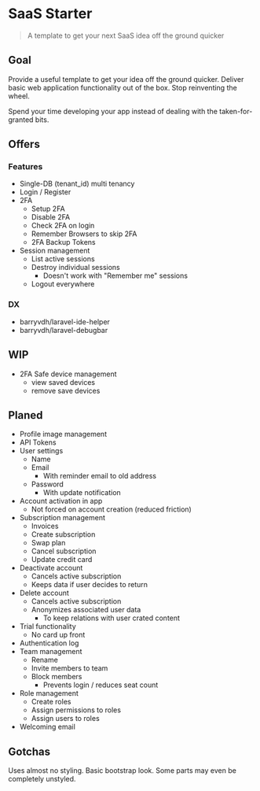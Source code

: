 # SaaS Starter

> A template to get your next SaaS idea off the ground quicker

## Goal
Provide a useful template to get your idea off the ground quicker. Deliver basic web application functionality
out of the box. Stop reinventing the wheel. 

Spend your time developing your app instead of dealing with the taken-for-granted bits. 

## Offers

### Features
- Single-DB (tenant_id) multi tenancy
- Login / Register
- 2FA
  - Setup 2FA
  - Disable 2FA
  - Check 2FA on login
  - Remember Browsers to skip 2FA
  - 2FA Backup Tokens
- Session management
  - List active sessions
  - Destroy individual sessions
    - Doesn't work with "Remember me" sessions
  - Logout everywhere

### DX
- barryvdh/laravel-ide-helper
- barryvdh/laravel-debugbar

## WIP
- 2FA Safe device management
  - view saved devices
  - remove save devices

## Planed
- Profile image management
- API Tokens
- User settings
  - Name
  - Email
    - With reminder email to old address
  - Password
    - With update notification
- Account activation in app
  - Not forced on account creation (reduced friction)
- Subscription management
  - Invoices
  - Create subscription
  - Swap plan
  - Cancel subscription
  - Update credit card
- Deactivate account
  - Cancels active subscription
  - Keeps data if user decides to return
- Delete account
  - Cancels active subscription
  - Anonymizes associated user data
    - To keep relations with user crated content
- Trial functionality
  - No card up front
- Authentication log
- Team management
  - Rename
  - Invite members to team
  - Block members
    - Prevents login / reduces seat count
- Role management
  - Create roles
  - Assign permissions to roles
  - Assign users to roles
- Welcoming email

## Gotchas
Uses almost no styling. Basic bootstrap look. Some parts may even be completely unstyled. 
